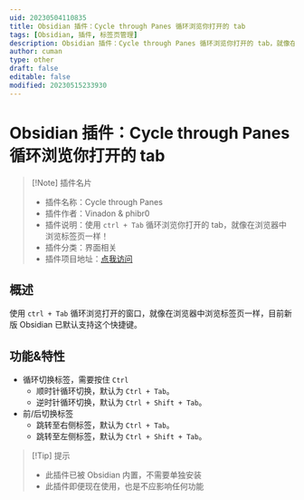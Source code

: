 ```yaml
---
uid: 20230504110835
title: Obsidian 插件：Cycle through Panes 循环浏览你打开的 tab
tags: [Obsidian, 插件, 标签页管理]
description: Obsidian 插件：Cycle through Panes 循环浏览你打开的 tab，就像在浏览器中浏览标签页一样！
author: cuman
type: other
draft: false
editable: false
modified: 20230515233930
---
```


# Obsidian 插件：Cycle through Panes 循环浏览你打开的 tab

> [!Note] 插件名片
> - 插件名称：Cycle through Panes
> - 插件作者：Vinadon & phibr0
> - 插件说明：使用 `ctrl + Tab` 循环浏览你打开的 tab，就像在浏览器中浏览标签页一样！
> - 插件分类：界面相关
> - 插件项目地址：[点我访问](https://github.com/phibr0/cycle-through-panes)

## 概述

使用 `ctrl + Tab` 循环浏览打开的窗口，就像在浏览器中浏览标签页一样，目前新版 Obsidian 已默认支持这个快捷键。

## 功能&特性

- 循环切换标签，需要按住 `Ctrl`
	- 顺时针循环切换，默认为 `Ctrl + Tab`。
	- 逆时针循环切换，默认为 `Ctrl + Shift + Tab`。
- 前/后切换标签
	- 跳转至右侧标签，默认为 `Ctrl + Tab`。
	- 跳转至左侧标签，默认为 `Ctrl + Shift + Tab`。

>[!Tip] 提示
>- 此插件已被 Obsidian 内置，不需要单独安装
>- 此插件即便现在使用，也是不应影响任何功能
